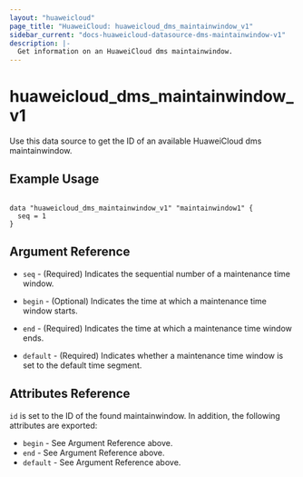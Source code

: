 ```yaml
---
layout: "huaweicloud"
page_title: "HuaweiCloud: huaweicloud_dms_maintainwindow_v1"
sidebar_current: "docs-huaweicloud-datasource-dms-maintainwindow-v1"
description: |-
  Get information on an HuaweiCloud dms maintainwindow.
---
```


# huaweicloud\_dms\_maintainwindow_v1

Use this data source to get the ID of an available HuaweiCloud dms maintainwindow.

## Example Usage

```hcl

data "huaweicloud_dms_maintainwindow_v1" "maintainwindow1" {
  seq = 1
}

```

## Argument Reference

* `seq` - (Required) Indicates the sequential number of a maintenance time window.

* `begin` - (Optional) Indicates the time at which a maintenance time window starts.

* `end` - (Required) Indicates the time at which a maintenance time window ends.

* `default` - (Required) Indicates whether a maintenance time window is set to the default time segment.

## Attributes Reference

`id` is set to the ID of the found maintainwindow. In addition, the following attributes
are exported:

* `begin` - See Argument Reference above.
* `end` - See Argument Reference above.
* `default` - See Argument Reference above.
